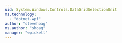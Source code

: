 ```yaml
---
uid: System.Windows.Controls.DataGridSelectionUnit
ms.technology: 
  - "dotnet-wpf"
author: "stevehoag"
ms.author: "shoag"
manager: "wpickett"
---
```

